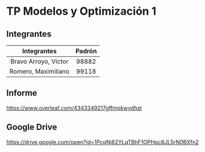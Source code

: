 # TP Modelos y Optimización 1
## Integrantes
|      Integrantes     | Padrón |
|:--------------------:|:------:|
| Bravo Arroyo, Víctor |  98882 |
|  Romero, Maximiliano |  99118 |

## Informe
https://www.overleaf.com/4343349217gffmpkwydhst

## Google Drive
https://drive.google.com/open?id=1PcqNj82YLqTBhF1OPHpc8JL5rN0BXfn2
